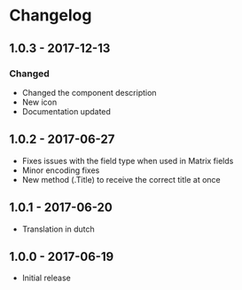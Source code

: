 # Changelog
## 1.0.3 - 2017-12-13

### Changed
- Changed the component description
- New icon
- Documentation updated

## 1.0.2 - 2017-06-27
- Fixes issues with the field type when used in Matrix fields
- Minor encoding fixes
- New method (.Title) to receive the correct title at once

## 1.0.1 - 2017-06-20
- Translation in dutch

## 1.0.0 - 2017-06-19
- Initial release

